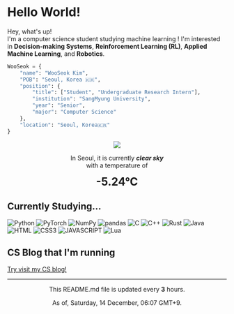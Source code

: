 <h1>Hello World!</h1>

<p>Hey, what's up! </br>
I'm a computer science student studying machine learning ! I'm interested in <b>Decision-making Systems</b>, <b>Reinforcement Learning (RL)</b>, <b>Applied Machine Learning</b>, and <b>Robotics</b>.</p>

```python
WooSeok = {
    "name": "WooSeok Kim",
    "POB": "Seoul, Korea 🇰🇷",
    "position": {
        "title": ["Student", "Undergraduate Research Intern"],
        "institution": "SangMyung University",
        "year": "Senior",
        "major": "Computer Science"
    },
    "location": "Seoul, Korea🇰🇷"
}
```

<p align="center">
    <img src="http://openweathermap.org/img/wn/01n@2x.png"/>
    <p align="center">In Seoul, it is currently <b><i>clear sky</i></b><br>
    with a temperature of</p>
    <div align="center" style="font-size: 25px"><b>-5.24°C</b></div>
</p>

<h2>Currently Studying...</h2>

![Python](https://img.shields.io/badge/-Python-3776AB?style=for-the-badge&logo=python&logoColor=ffffff)
![PyTorch](https://img.shields.io/badge/-PyTorch-EE4C2C?style=for-the-badge&logo=numpy&logoColor=ffffff)
![NumPy](https://img.shields.io/badge/-NumPy-013243?style=for-the-badge&logo=numpy&logoColor=ffffff)
![pandas](https://img.shields.io/badge/-pandas-150458?style=for-the-badge&logo=pandas&logoColor=ffffff)
![C](https://img.shields.io/badge/-C-A8B9CC?style=for-the-badge&logo=c&logoColor=000000)
![C++](https://img.shields.io/badge/-c++-00599C?style=for-the-badge&logo=c%2B%2B)
![Rust](https://img.shields.io/badge/-rust-000000?style=for-the-badge&logo=ffffff)
![Java](https://img.shields.io/badge/-Java-CC333C?style=for-the-badge&logo=java)
![HTML](https://img.shields.io/badge/-HTML5-FF5733?style=for-the-badge&logo=html5&logoColor=ffffff)
![CSS3](https://img.shields.io/badge/-CSS3-307AC6?style=for-the-badge&logo=css3)
![JAVASCRIPT](https://img.shields.io/badge/-JavaScript-F7DF1E?style=for-the-badge&logo=javascript&logoColor=000000&labelColor=F7DF1E&color=F7DF1E)
![Lua](https://img.shields.io/badge/-Lua-070078?style=for-the-badge&logo=lua)

<h2>CS Blog that I'm running</h2>

[Try visit my CS blog!](https://3seoksw.github.io)

---
<p align="center">This README.md file is updated every <b>3</b> hours.</p>
<p align="center">As of, Saturday, 14 December, 06:07 GMT+9.</p>
